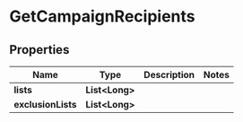 
# GetCampaignRecipients

## Properties
Name | Type | Description | Notes
------------ | ------------- | ------------- | -------------
**lists** | **List&lt;Long&gt;** |  | 
**exclusionLists** | **List&lt;Long&gt;** |  | 



